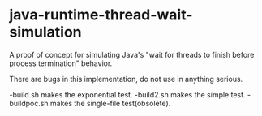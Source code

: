 # java-runtime-thread-wait-simulation
A proof of concept for simulating Java's "wait for threads to finish before process termination" behavior.

There are bugs in this implementation, do not use in anything serious.

-build.sh makes the exponential test.
-build2.sh makes the simple test.
-buildpoc.sh makes the single-file test(obsolete).
